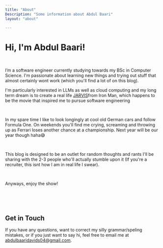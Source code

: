 ```yaml
---
title: "About"
Description: "Some information about Abdul Baari"
layout: "about"

---
```


# Hi, I'm Abdul Baari!
&nbsp;


I’m a software engineer currently studying towards my BSc in Computer Science. I'm passionate about learning new things and trying out stuff that almost certainly wont work (which you'll find a lot of on this blog).

 I'm particularly interested in LLMs as well as cloud computing and my long term dream is to create a real life [JARVIS](https://en.wikipedia.org/wiki/J.A.R.V.I.S.)from Iron Man, which happens to be the movie that inspired me to pursue software engineering

&nbsp;

In my spare time I like to look longingly at cool old German cars and follow Formula One. On weekends you'll find me crying, screaming and throwing up as Ferrari loses another chance at a championship. Next year will be our year though haha😅

&nbsp;

This blog is designed to be an outlet for random thoughts and rants I'll be sharing with the 2-3 people who'll actually stumble upon it (If you're a recruiter, this isnt how I am in real life I swear). 

&nbsp;

Anyways, enjoy the show!

&nbsp;



&nbsp;

## Get in Touch

If you have any questions, want to correct my silly grammar/speling mistakes, or if you just want to say hi, feel free to email me at [abdulbaaridavids04@gmail.com](mailto:abdulbaaridavids04@gmail.com).